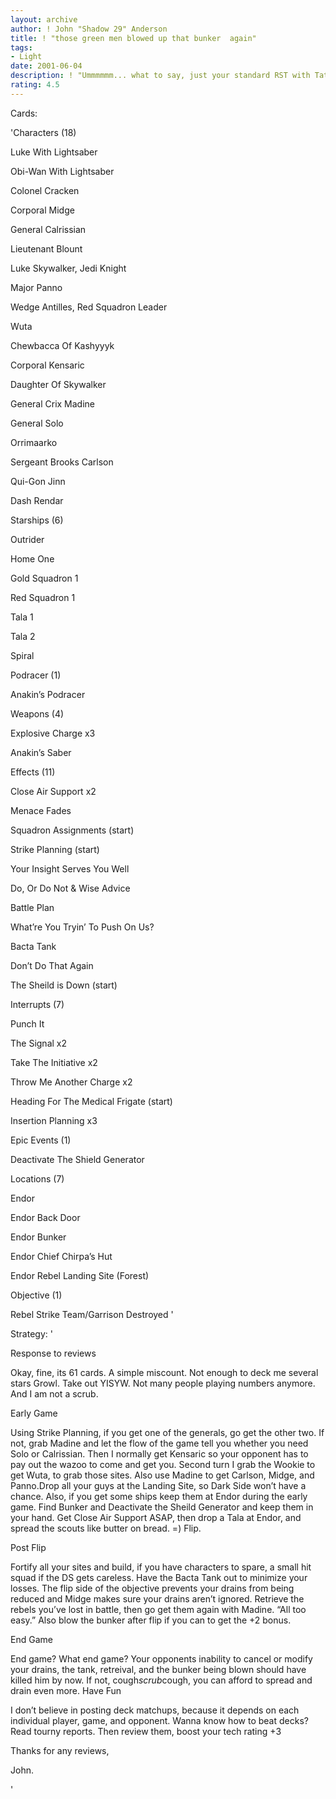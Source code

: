 ```yaml
---
layout: archive
author: ! John "Shadow 29" Anderson
title: ! "those green men blowed up that bunker  again"
tags:
- Light
date: 2001-06-04
description: ! "Ummmmmm... what to say, just your standard RST with Tatooine stuff and blowing up of the bunker stuff in it."
rating: 4.5
---
```

Cards: 

'Characters (18)


Luke With Lightsaber 

Obi-Wan With Lightsaber

Colonel Cracken 

Corporal Midge 

General Calrissian 

Lieutenant Blount 

Luke Skywalker, Jedi Knight 

Major Panno 

Wedge Antilles, Red Squadron Leader

Wuta 

Chewbacca Of Kashyyyk 

Corporal Kensaric 

Daughter Of Skywalker 

General Crix Madine 

General Solo 

Orrimaarko 

Sergeant Brooks Carlson 

Qui-Gon Jinn 

Dash Rendar


Starships (6)


Outrider

Home One 

Gold Squadron 1 

Red Squadron 1 

Tala 1 

Tala 2 

Spiral


Podracer (1)


Anakin’s Podracer


Weapons (4)


Explosive Charge  x3

Anakin&#8217;s Saber


Effects (11)


Close Air Support  x2

Menace Fades 

Squadron Assignments (start)

Strike Planning  (start)

Your Insight Serves You Well 

Do, Or Do Not & Wise Advice 

Battle Plan 

What’re You Tryin’ To Push On Us? 

Bacta Tank 

Don&#8217;t Do That Again

The Sheild is Down (start)


Interrupts (7)


Punch It 

The Signal x2

Take The Initiative x2

Throw Me Another Charge x2

Heading For The Medical Frigate (start)

Insertion Planning x3


Epic Events (1)


Deactivate The Shield Generator 


Locations (7)

Endor 

Endor Back Door 

Endor Bunker 

Endor Chief Chirpa’s Hut 

Endor Rebel Landing Site (Forest) 


Objective (1)


Rebel Strike Team/Garrison Destroyed '

Strategy: '

 
Response to reviews


Okay, fine, its 61 cards. A simple miscount. Not enough to deck me several stars Growl. Take out YISYW. Not many people playing numbers anymore. And I am not a scrub.



Early Game


Using Strike Planning, if you get one of the generals, go get the other two. If not, grab Madine and let the flow of the game tell you whether you need Solo or Calrissian. Then I normally get Kensaric so your opponent has to pay out the wazoo to come and get you. Second turn I grab the Wookie to get Wuta, to grab those sites. Also use Madine to get Carlson, Midge, and Panno.Drop all your guys at the Landing Site, so Dark Side won’t have a chance. Also, if you get some ships keep them at Endor during the early game. Find Bunker and Deactivate the Sheild Generator and keep them in your hand. Get Close Air Support ASAP, then drop a Tala at Endor, and spread the scouts like butter on bread. =) Flip.


Post Flip


Fortify all your sites and build, if you have characters to spare, a small hit squad if the DS gets careless. Have the Bacta Tank out to minimize your losses. The flip side of the objective prevents your drains from being reduced and Midge makes sure your drains aren’t ignored. Retrieve the rebels you’ve lost in battle, then go get them again with Madine. “All too easy.” Also blow the bunker after flip if you can to get the +2 bonus.


End Game


End game? What end game? Your opponents inability to cancel or modify your drains, the tank, retreival, and the bunker being blown should have killed him by now. If not, cough*scrub*cough, you can afford to spread and drain even more. Have Fun


I don’t believe in posting deck matchups, because it depends on each individual player, game, and opponent. Wanna know how to beat decks? Read tourny reports. Then review them, boost your tech rating +3


Thanks for any reviews,

John.

'